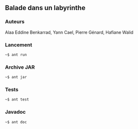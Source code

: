 ## Balade dans un labyrinthe
### Auteurs
Alaa Eddine Benkarrad, Yann Cael, Pierre Génard, Hafiane Walid

### Lancement
```bash
~$ ant run
```

### Archive JAR
```bash
~$ ant jar
```

### Tests
```bash
~$ ant test
```

### Javadoc
```bash
~$ ant doc
```
